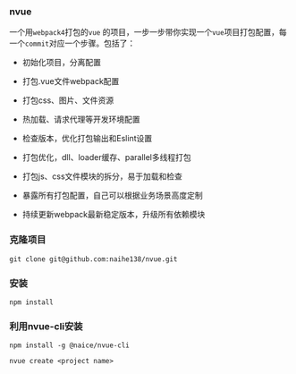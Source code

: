 ### nvue
一个用`webpack4`打包的`vue` 的项目，一步一步带你实现一个`vue`项目打包配置，每一个`commit`对应一个步骤。包括了：

- 初始化项目，分离配置

- 打包.vue文件webpack配置

- 打包css、图片、文件资源

- 热加载、请求代理等开发环境配置

- 检查版本，优化打包输出和Eslint设置

- 打包优化，dll、loader缓存、parallel多线程打包

- 打包js、css文件模块的拆分，易于加载和检查

- 暴露所有打包配置，自己可以根据业务场景高度定制

- 持续更新webpack最新稳定版本，升级所有依赖模块


### 克隆项目

`git clone git@github.com:naihe138/nvue.git`

### 安装

`npm install`


### 利用nvue-cli安装

````
npm install -g @naice/nvue-cli

nvue create <project name>
````
